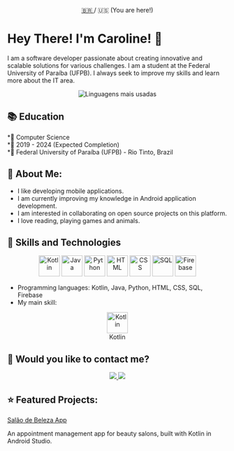 <p align="center">
 <a href="https://github.com/CarolShiny/CarolShiny/blob/main/README.md">🇧🇷 </a> / 🇺🇸 (You are here!)
</p>

# Hey There! I'm Caroline! 👋

I am a software developer passionate about creating innovative and scalable solutions for various challenges. I am a student at the Federal University of Paraíba (UFPB). I always seek to improve my skills and learn more about the IT area.

<p align="center">
  <img src="https://github-readme-stats.vercel.app/api/top-langs/?username=CarolShiny&bg_color=000000&langs_count_color=ff69b4" alt="Linguagens mais usadas">
</p>

## 📚 Education

*📄 Computer Science\
*📅 2019 - 2024 (Expected Completion)\
*🏫 Federal University of Paraíba (UFPB) - Rio Tinto, Brazil

## 💬 About Me:

- I like developing mobile applications.
- I am currently improving my knowledge in Android application development.
- I am interested in collaborating on open source projects on this platform.
- I love reading, playing games and animals.

## 🔧 Skills and Technologies

<p align="center">
  <img src="https://img.icons8.com/color/48/000000/kotlin.png" alt="Kotlin" width="48" height="48"/>
  <img src="https://img.icons8.com/color/48/000000/java-coffee-cup-logo.png" alt="Java" width="48" height="48"/>
  <img src="https://img.icons8.com/color/48/000000/python.png" alt="Python" width="48" height="48"/>
  <img src="https://img.icons8.com/color/48/000000/html-5.png" alt="HTML" width="48" height="48"/>
  <img src="https://img.icons8.com/color/48/000000/css3.png" alt="CSS" width="48" height="48"/>
  <img src="https://img.icons8.com/color/48/000000/sql.png" alt="SQL" width="48" height="48"/>
  <img src="https://img.icons8.com/color/48/000000/firebase.png" alt="Firebase" width="48" height="48"/>
</p>

- Programming languages: Kotlin, Java, Python, HTML, CSS, SQL, Firebase
- My main skill:
<p align="center">  
  <img src="https://img.icons8.com/color/48/000000/kotlin.png" alt="Kotlin" width="48" height="48"/><br>
  Kotlin
</p>


## 🚀 Would you like to contact me?

<div align="center">
  <a href="caroline.castro958@gmail.com">
    <img src="https://img.shields.io/badge/gmail-%23DD0031.svg?&style=for-the-badge&logo=gmail&logoColor=white"/>    
  </a>
  <a href="https://www.linkedin.com/in/carolinecastro8b">
    <img src="https://img.shields.io/badge/linkedin-%230077B5.svg?&style=for-the-badge&logo=linkedin&logoColor=white" />
  </a>
</div>


## ⭐ Featured Projects:

[Salão de Beleza App](https://github.com/CarolShiny/SB-SpaceX.git)


An appointment management app for beauty salons, built with Kotlin in Android Studio.









